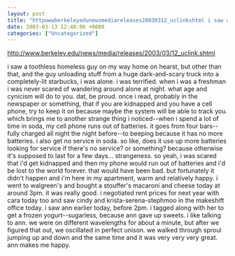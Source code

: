 ```yaml
---
layout: post
title: "httpwwwberkeleyedunewsmediareleases20030312_uclinkshtml i saw a toothless homeless"
date: 2003-03-13 12:48:00 +0000
categories: ["Uncategorized"]
---
```


http://www.berkeley.edu/news/media/releases/2003/03/12_uclink.shtml

i saw a toothless homeless guy on my way home on hearst, but other than that, and the guy unloading stuff from a huge dark-and-scary truck into a completely-lit starbucks, i was alone. i was terrified. when i was a freshman i was never scared of wandering around alone at night. what age and cynicism will do to you. dat, be proud. once i read, probably in the newspaper or something, that if you are kidnapped and you have a cell phone, try to keep it on because maybe the system will be able to track you. which brings me to another strange thing i noticed--when i spend a lot of time in soda, my cell phone runs out of batteries. it goes from four bars--fully charged all night the night before--to beeping because it has no more batteries. i also get no service in soda. so like, does it use up more batteries looking for service if there's no service? or something? because otherwise it's supposed to last for a few days... strangeness. so yeah, i was scared that i'd get kidnapped and then my phone would run out of batteries and i'd be lost to the world forever. that would have been bad. but fortunately it didn't happen and i'm here in my apartment, warm and relatively happy. i went to walgreen's and bought a stouffer's macaroni and cheese today at around 3pm. it was really good. i negotiated rent prices for next year with cara today too and saw cindy and krista-serena-stephmoo in the makeshift office today. i saw ann earlier today, before 2pm. i tagged along with her to get a frozen yogurt--sugarless, because ann gave up sweets. i like talking to ann. we were on different wavelengths for about a minute, but after we figured that out, we oscillated in perfect unison. we walked through sproul jumping up and down and the same time and it was very very very great. ann makes me happy.